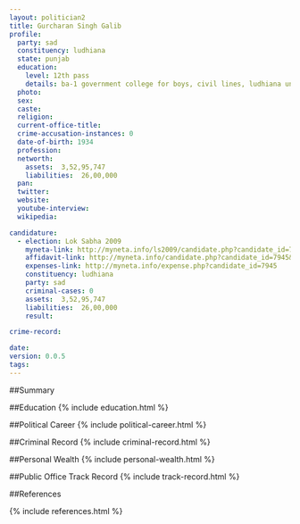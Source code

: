 ```yaml
---
layout: politician2
title: Gurcharan Singh Galib
profile: 
  party: sad
  constituency: ludhiana
  state: punjab
  education: 
    level: 12th pass
    details: ba-1 government college for boys, civil lines, ludhiana under punjab university in the year 1953
  photo: 
  sex: 
  caste: 
  religion: 
  current-office-title: 
  crime-accusation-instances: 0
  date-of-birth: 1934
  profession: 
  networth: 
    assets:  3,52,95,747
    liabilities:  26,00,000
  pan: 
  twitter: 
  website: 
  youtube-interview: 
  wikipedia: 

candidature: 
  - election: Lok Sabha 2009
    myneta-link: http://myneta.info/ls2009/candidate.php?candidate_id=7945
    affidavit-link: http://myneta.info/candidate.php?candidate_id=7945&scan=original
    expenses-link: http://myneta.info/expense.php?candidate_id=7945
    constituency: ludhiana 
    party: sad
    criminal-cases: 0
    assets:  3,52,95,747
    liabilities:  26,00,000
    result:  

crime-record: 

date: 
version: 0.0.5
tags: 
---
```

##Summary


##Education
{% include education.html %}


##Political Career
{% include political-career.html %}


##Criminal Record
{% include criminal-record.html %}


##Personal Wealth
{% include personal-wealth.html %}


##Public Office Track Record
{% include track-record.html %}


##References


{% include references.html %}